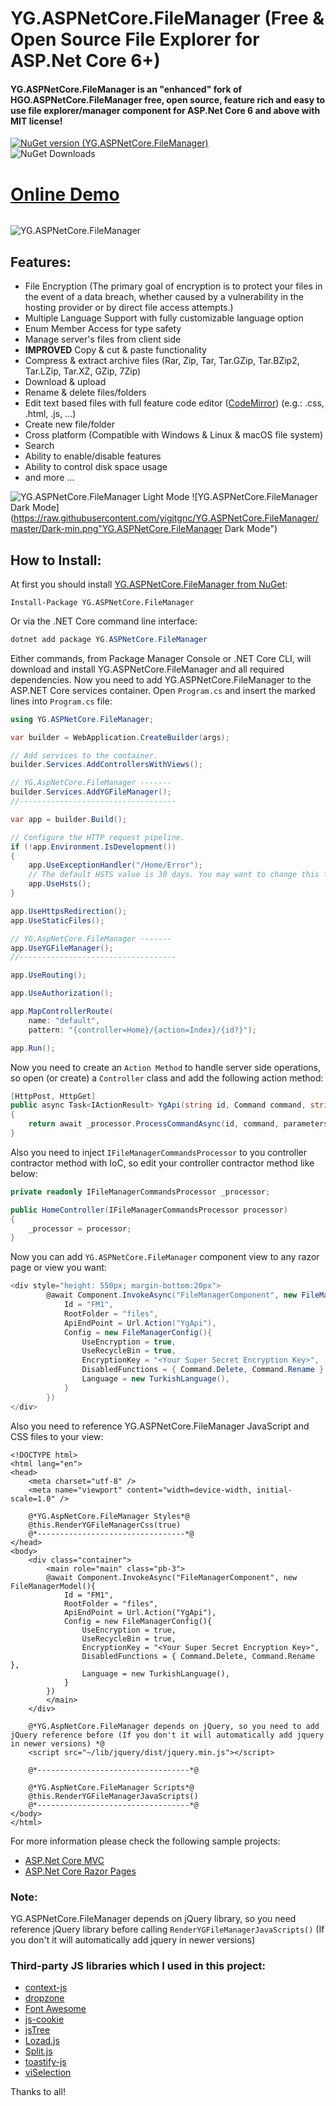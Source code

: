 # YG.ASPNetCore.FileManager (Free & Open Source File Explorer for ASP.Net Core 6+)

#### YG.ASPNetCore.FileManager is an "enhanced" fork of HGO.ASPNetCore.FileManager free, open source, feature rich and easy to use file explorer/manager component for ASP.Net Core 6 and above with MIT license!

[![NuGet version (YG.ASPNetCore.FileManager)](https://img.shields.io/nuget/v/YG.ASPNetCore.FileManager)](https://www.nuget.org/packages/YG.ASPNetCore.FileManager/)  
![NuGet Downloads](https://img.shields.io/nuget/dt/YG.ASPNetCore.FileManager?style=flat&color=%23238636)

# **[Online Demo](https://filemanager.yigitgenc.com/)**

![<img alt="Deployed with FTP Deploy Action" src="https://img.shields.io/badge/Deployed With-FTP DEPLOY ACTION-%3CCOLOR%3E?style=for-the-badge&color=0077b6">](https://github.com/SamKirkland/FTP-Deploy-Action)[](url)

![YG.ASPNetCore.FileManager](https://raw.githubusercontent.com/yigitgnc/YG.ASPNetCore.FileManager/master/YG.ASPNetCore.FileManager.png "YG.ASPNetCore.FileManager")

## Features:
-  File Encryption (The primary goal of encryption is to protect your files in the event of a data breach, whether caused by a vulnerability in the hosting provider or by direct file access attempts.)
-  Multiple Language Support with fully customizable language option
-  Enum Member Access for type safety
-  Manage server's files from client side
-  **IMPROVED** Copy & cut & paste functionality
-  Compress & extract archive files (Rar, Zip, Tar, Tar.GZip, Tar.BZip2, Tar.LZip, Tar.XZ, GZip, 7Zip)
-  Download & upload
-  Rename & delete files/folders
-  Edit text based files with full feature code editor ([CodeMirror](https://codemirror.net/)) (e.g.: .css, .html, .js, ...)
-  Create new file/folder
-  Cross platform (Compatible with Windows & Linux & macOS file system)
-  Search
-  Ability to enable/disable features
-  Ability to control disk space usage
-  and more ...

![YG.ASPNetCore.FileManager Light Mode](https://raw.githubusercontent.com/yigitgnc/YG.ASPNetCore.FileManager/master/Light-min.png "YG.ASPNetCore.FileManager Light Mode")
![YG.ASPNetCore.FileManager Dark Mode](https://raw.githubusercontent.com/yigitgnc/YG.ASPNetCore.FileManager/master/Dark-min.png"YG.ASPNetCore.FileManager Dark Mode")

## How to Install:
At first you should install  [YG.ASPNetCore.FileManager from NuGet](https://www.nuget.org/packages/YG.ASPNetCore.FileManager/):
```
Install-Package YG.ASPNetCore.FileManager
```
Or via the .NET Core command line interface:

```cs
dotnet add package YG.ASPNetCore.FileManager
```
Either commands, from Package Manager Console or .NET Core CLI, will download and install YG.ASPNetCore.FileManager and all required dependencies.
Now you need to add YG.ASPNetCore.FileManager to the ASP.NET Core services container. Open `Program.cs` and insert the marked lines into `Program.cs` file:
```cs
using YG.ASPNetCore.FileManager;

var builder = WebApplication.CreateBuilder(args);

// Add services to the container.
builder.Services.AddControllersWithViews();

// YG.AspNetCore.FileManager -------
builder.Services.AddYGFileManager();
//-----------------------------------

var app = builder.Build();

// Configure the HTTP request pipeline.
if (!app.Environment.IsDevelopment())
{
    app.UseExceptionHandler("/Home/Error");
    // The default HSTS value is 30 days. You may want to change this for production scenarios, see https://aka.ms/aspnetcore-hsts.
    app.UseHsts();
}

app.UseHttpsRedirection();
app.UseStaticFiles();

// YG.AspNetCore.FileManager -------
app.UseYGFileManager();
//-----------------------------------

app.UseRouting();

app.UseAuthorization();

app.MapControllerRoute(
    name: "default",
    pattern: "{controller=Home}/{action=Index}/{id?}");

app.Run();
```
Now you need to create an `Action Method` to handle server side operations, so open (or create) a `Controller` class and add the following action method:
```cs
[HttpPost, HttpGet]
public async Task<IActionResult> YgApi(string id, Command command, string parameters, IFormFile file)
{
    return await _processor.ProcessCommandAsync(id, command, parameters, file);
}
```
Also you need to inject `IFileManagerCommandsProcessor` to you controller contractor method with IoC, so edit your controller contractor method like below:
```cs
private readonly IFileManagerCommandsProcessor _processor;

public HomeController(IFileManagerCommandsProcessor processor)
{
    _processor = processor;
}
```
Now you can add `YG.ASPNetCore.FileManager` component view to any razor page or view you want:
```cs
<div style="height: 550px; margin-bottom:20px">
        @await Component.InvokeAsync("FileManagerComponent", new FileManagerModel(){
            Id = "FM1",
            RootFolder = "files",
            ApiEndPoint = Url.Action("YgApi"),
            Config = new FileManagerConfig(){
                UseEncryption = true,
                UseRecycleBin = true,
                EncryptionKey = "<Your Super Secret Encryption Key>",
                DisabledFunctions = { Command.Delete, Command.Rename },
                Language = new TurkishLanguage(),                
            }
        })
</div>
```
Also you need to reference YG.ASPNetCore.FileManager JavaScript and CSS files to your view:
```cshtml
<!DOCTYPE html>
<html lang="en">
<head>
    <meta charset="utf-8" />
    <meta name="viewport" content="width=device-width, initial-scale=1.0" />
    
    @*YG.AspNetCore.FileManager Styles*@
    @this.RenderYGFileManagerCss(true)
    @*---------------------------------*@
</head>
<body>
    <div class="container">
        <main role="main" class="pb-3">
        @await Component.InvokeAsync("FileManagerComponent", new FileManagerModel(){
            Id = "FM1",
            RootFolder = "files",
            ApiEndPoint = Url.Action("YgApi"),
            Config = new FileManagerConfig(){
                UseEncryption = true,
                UseRecycleBin = true,
                EncryptionKey = "<Your Super Secret Encryption Key>",
                DisabledFunctions = { Command.Delete, Command.Rename },
                Language = new TurkishLanguage(),                
            }
        })
        </main>
    </div>

    @*YG.AspNetCore.FileManager depends on jQuery, so you need to add jQuery reference before (If you don't it will automatically add jquery in newer versions) *@
    <script src="~/lib/jquery/dist/jquery.min.js"></script>
    
    @*----------------------------------*@

    @*YG.AspNetCore.FileManager Scripts*@
    @this.RenderYGFileManagerJavaScripts()
    @*----------------------------------*@
</body>
</html>
```
For more information please check the following sample projects:
- [ASP.Net Core MVC](https://github.com/yigitgnc/YG.ASPNetCore.FileManager/tree/master/test/YG.ASPNetCore.FileManager.Test)
- [ASP.Net Core Razor Pages](https://github.com/yigitgnc/YG.ASPNetCore.FileManager/tree/master/test/YG.ASPNetCore.FileManager.RazorPages.Test)

### Note:
YG.ASPNetCore.FileManager depends on jQuery library, so you need reference jQuery library before calling `RenderYGFileManagerJavaScripts()` (If you don't it will automatically add jquery in newer versions)

### Third-party JS libraries which I used in this project:
- [context-js](https://github.com/heapoverride/context-js)
- [dropzone](https://github.com/dropzone/dropzone)
- [Font Awesome](https://github.com/FortAwesome/Font-Awesome)
- [js-cookie](https://github.com/js-cookie/js-cookie)
- [jsTree](https://github.com/vakata/jstree)
- [Lozad.js](https://github.com/ApoorvSaxena/lozad.js)
- [Split.js](https://github.com/nathancahill/split)
- [toastify-js](https://github.com/apvarun/toastify-js)
- [viSelection](https://github.com/simonwep/selection)

Thanks to all!

